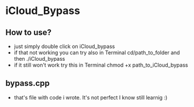 # iCloud_Bypass

## How to use?
- just simply double click on iCloud_bypass
- if that not working you can try also in Terminal cd/path_to_folder and then ./iCloud_bypass
- if it still won't work try this in Terminal chmod +x path_to_iCloud_bypass

## bypass.cpp
- that's file with code i wrote. It's not perfect I know still learnig :)